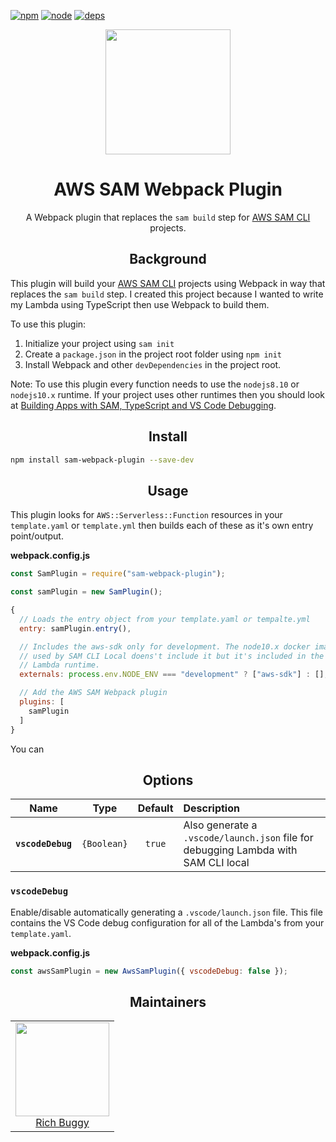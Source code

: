 [![npm][npm]][npm-url]
[![node][node]][node-url]
[![deps][deps]][deps-url]

<div align="center">
  <a href="https://github.com/webpack/webpack">
    <img width="200" height="200"
      src="https://webpack.js.org/assets/icon-square-big.svg">
  </a>
  <h1>AWS SAM Webpack Plugin</h1>
  <p>A Webpack plugin that replaces the <code>sam build</code> step for <a href="https://github.com/awslabs/aws-sam-cli">AWS SAM CLI</a> projects.</p>
</div>

<h2 align="center">Background</h2>

This plugin will build your [AWS SAM CLI](https://github.com/awslabs/aws-sam-cli) projects using Webpack in way that replaces the `sam build` step. I created this project because I wanted to write my Lambda using TypeScript then use Webpack to build them.

To use this plugin:

1. Initialize your project using `sam init`
1. Create a `package.json` in the project root folder using `npm init`
1. Install Webpack and other `devDependencies` in the project root.

Note: To use this plugin every function needs to use the `nodejs8.10` or `nodejs10.x` runtime. If your project uses other runtimes then you should look at [Building Apps with SAM, TypeScript and VS Code Debugging](http://www.goingserverless.com/blog/building-apps-with-sam-typescript-and-vscode-debugging).


<h2 align="center">Install</h2>

```bash
npm install sam-webpack-plugin --save-dev
```

<h2 align="center">Usage</h2>

This plugin looks for `AWS::Serverless::Function` resources in your `template.yaml` or `template.yml` then builds each of these as it's own entry point/output.

**webpack.config.js**

```js
const SamPlugin = require("sam-webpack-plugin");

const samPlugin = new SamPlugin();

{
  // Loads the entry object from your template.yaml or tempalte.yml
  entry: samPlugin.entry(),

  // Includes the aws-sdk only for development. The node10.x docker image
  // used by SAM CLI Local doens't include it but it's included in the actual
  // Lambda runtime.
  externals: process.env.NODE_ENV === "development" ? ["aws-sdk"] : [],

  // Add the AWS SAM Webpack plugin
  plugins: [
    samPlugin
  ]
}
```

You can

<h2 align="center">Options</h2>

|            Name             |         Type         |   Default   | Description                                                                                                                    |
| :-------------------------: | :------------------: | :---------: | :----------------------------------------------------------------------------------------------------------------------------- |
|      **`vscodeDebug`**      |     `{Boolean}`      |   `true`    | Also generate a `.vscode/launch.json` file for debugging Lambda with SAM CLI local                                             |


### `vscodeDebug`

Enable/disable automatically generating a `.vscode/launch.json` file. This file contains the VS Code debug configuration for all of the Lambda's from your `template.yaml`.

**webpack.config.js**

```js
const awsSamPlugin = new AwsSamPlugin({ vscodeDebug: false });
```

<h2 align="center">Maintainers</h2>

<table>
  <tbody>
    <tr>
      <td align="center">
        <a href="https://github.com/buggy">
          <img width="150" height="150" src="https://github.com/buggy.png?v=3&s=150">
          </br>
          Rich Buggy
        </a>
      </td>
    </tr>
  <tbody>
</table>

[npm]: https://img.shields.io/npm/v/sam-webpack-plugin.svg
[npm-url]: https://npmjs.com/package/sam-webpack-plugin
[node]: https://img.shields.io/node/v/sam-webpack-plugin.svg
[node-url]: https://nodejs.org
[deps]: https://david-dm.org/webpack/sam-webpack-plugin.svg
[deps-url]: https://david-dm.org/webpack/sam-webpack-plugin
